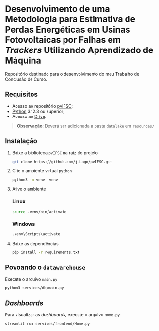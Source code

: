 # Desenvolvimento de uma Metodologia para Estimativa de Perdas Energéticas em Usinas Fotovoltaicas por Falhas em _Trackers_ Utilizando Aprendizado de Máquina

Repositório destinado para o desenvolvimento do meu Trabalho de Conclusão de Curso.

## Requisitos
- Acesso ao repositório [pvIFSC](https://github.com/j-Lago/pvIFSC);
- [Python](https://www.python.org/) 3.12.3 ou superior;
- Acesso ao [Drive](https://drive.google.com/file/d/1kKfMldczB6TUfQgkRfr-tDqvCvMVX4If/view?usp=drive_link).

> **Observação**: Deverá ser adicionada a pasta `datalake` em `resources/`

## Instalação
1. Baixe a biblioteca `pvIFSC` na raiz do projeto
    ```bash
    git clone https://github.com/j-Lago/pvIFSC.git
    ```

2. Crie o ambiente virtual `python`
    ```bash
    python3 -m venv .venv
    ```

3. Ative o ambiente

    ### Linux
    ```bash
    source .venv/bin/activate
    ```

    ### Windows
    ```bash
    .venv\Scripts\activate
    ```
    
4. Baixe as dependências
    ```bash
    pip install -r requirements.txt
    ```

## Povoando o `datawarehouse`

Execute o arquivo `main.py`

```bash
python3 services/db/main.py
```

## _Dashboards_

Para visualizar as _dashboards_, execute o arquivo `Home.py`

```bash
streamlit run services/frontend/Home.py
```